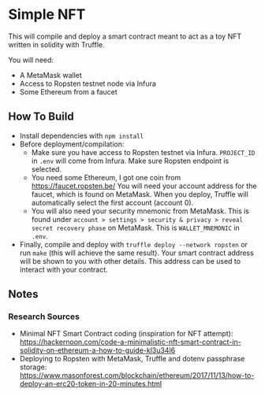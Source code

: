 # Simple NFT

This will compile and deploy a smart contract meant to act as a toy NFT written in solidity with Truffle.

You will need:
- A MetaMask wallet
- Access to Ropsten testnet node via Infura
- Some Ethereum from a faucet

## How To Build
- Install dependencies with `npm install`
- Before deployment/compilation:
    - Make sure you have access to Ropsten testnet via Infura. `PROJECT_ID` in `.env` will come from Infura. Make sure Ropsten endpoint is selected.
    - You need some Ethereum, I got one coin from https://faucet.ropsten.be/ You will need your account address for the faucet, which is found on MetaMask. When you deploy, Truffle will automatically select the first account (account 0).
    - You will also need your security mnemonic from MetaMask. This is found under `account > settings > security & privacy > reveal secret recovery phase` on MetaMask. This is `WALLET_MNEMONIC` in `.env`.
- Finally, compile and deploy with `truffle deploy --network ropsten` or run `make` (this will achieve the same result). Your smart contract address will be shown to you with other details. This address can be used to interact with your contract.

## Notes

### Research Sources
- Minimal NFT Smart Contract coding (inspiration for NFT attempt): https://hackernoon.com/code-a-minimalistic-nft-smart-contract-in-solidity-on-ethereum-a-how-to-guide-kl3u34l6
- Deploying to Ropsten with MetaMask, Truffle and dotenv passphrase storage: https://www.masonforest.com/blockchain/ethereum/2017/11/13/how-to-deploy-an-erc20-token-in-20-minutes.html